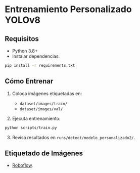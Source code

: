 
# Entrenamiento Personalizado YOLOv8

## Requisitos
- Python 3.8+
- Instalar dependencias:
```bash
pip install -r requirements.txt
```

## Cómo Entrenar
1. Coloca imágenes etiquetadas en:
   - `dataset/images/train/`
   - `dataset/images/val/`

2. Ejecuta entrenamiento:
```bash
python scripts/train.py
```

3. Revisa resultados en `runs/detect/modelo_personalizado2/`.

## Etiquetado de Imágenes
- [Roboflow](https://roboflow.com/).
